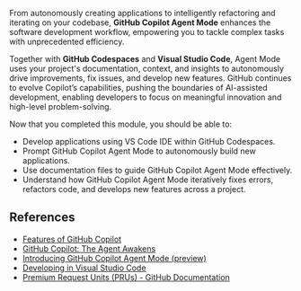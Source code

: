 From autonomously creating applications to intelligently refactoring and iterating on your codebase, **GitHub Copilot Agent Mode** enhances the software development workflow, empowering you to tackle complex tasks with unprecedented efficiency.

Together with **GitHub Codespaces** and **Visual Studio Code**, Agent Mode uses your project's documentation, context, and insights to autonomously drive improvements, fix issues, and develop new features. GitHub continues to evolve Copilot’s capabilities, pushing the boundaries of AI-assisted development, enabling developers to focus on meaningful innovation and high-level problem-solving.

Now that you completed this module, you should be able to:

- Develop applications using VS Code IDE within GitHub Codespaces.
- Prompt GitHub Copilot Agent Mode to autonomously build new applications.
- Use documentation files to guide GitHub Copilot Agent Mode effectively.
- Understand how GitHub Copilot Agent Mode iteratively fixes errors, refactors code, and develops new features across a project.

## References

- [Features of GitHub Copilot](https://github.com/features/copilot)
- [GitHub Copilot: The Agent Awakens](https://github.blog/news-insights/product-news/github-copilot-the-agent-awakens)
- [Introducing GitHub Copilot Agent Mode (preview)](https://code.visualstudio.com/blogs/2025/02/24/introducing-copilot-agent-mode)
- [Developing in Visual Studio Code](https://code.visualstudio.com/docs)
- [Premium Request Units (PRUs) - GitHub Documentation](https://docs.github.com/en/copilot/concepts/billing/copilot-requests)
